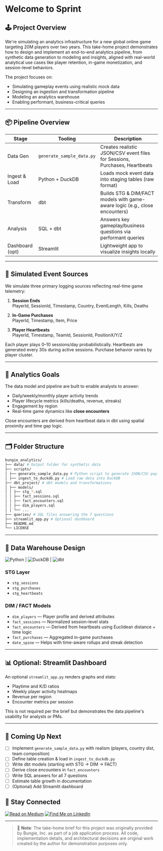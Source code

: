# Welcome to Sprint

## 🕹️ Project Overview

We're simulating an analytics infrastructure for a new global online game targeting 20M players over two years. This take-home project demonstrates how to design and implement an end-to-end analytics pipeline, from synthetic data generation to modeling and insights, aligned with real-world analytical use cases like player retention, in-game monetization, and session-level behaviors.

The project focuses on:

- Simulating gameplay events using realistic mock data
- Designing an ingestion and transformation pipeline
- Modeling an analytics warehouse
- Enabling performant, business-critical queries

---

## 📦 Pipeline Overview

| Stage           | Tooling                   | Description                                                                 |
| --------------- | ------------------------- | --------------------------------------------------------------------------- |
| Data Gen        | `generate_sample_data.py` | Creates realistic JSON/CSV event files for Sessions, Purchases, Heartbeats  |
| Ingest & Load   | Python + DuckDB           | Loads mock event data into staging tables (raw format)                      |
| Transform       | dbt                       | Builds STG & DIM/FACT models with game-aware logic (e.g., close encounters) |
| Analysis        | SQL + dbt                 | Answers key gameplay/business questions via performant queries              |
| Dashboard (opt) | Streamlit                 | Lightweight app to visualize insights locally                               |

---

## 🧪 Simulated Event Sources

We simulate three primary logging sources reflecting real-time game telemetry:

1. **Session Ends**  
   PlayerId, SessionId, Timestamp, Country, EventLength, Kills, Deaths

2. **In-Game Purchases**  
   PlayerId, Timestamp, Item, Price

3. **Player Heartbeats**  
   PlayerId, Timestamp, TeamId, SessionId, PositionX/Y/Z

Each player plays 0–10 sessions/day probabilistically. Heartbeats are generated every 30s during active sessions. Purchase behavior varies by player cluster.

---

## 🧠 Analytics Goals

The data model and pipeline are built to enable analysts to answer:

- Daily/weekly/monthly player activity trends
- Player lifecycle metrics (kills/deaths, revenue, streaks)
- Engagement by region
- Real-time game dynamics like **close encounters**

Close encounters are derived from heartbeat data in dbt using spatial proximity and time gap logic.

---

## 🗂️ Folder Structure

```bash
bungie_analytics/
├── data/ # Output folder for synthetic data
├── scripts/
│ ├── generate_sample_data.py # Python script to generate JSON/CSV payloads
│ ├── ingest_to_duckdb.py # Load raw data into DuckDB
├── dbt_project/ # dbt models and transformations
│ ├── models/
│ │ ├── stg_*.sql
│ │ ├── fact_sessions.sql
│ │ ├── fact_encounters.sql
│ │ ├── dim_players.sql
│ │ └── ...
├── queries/ # SQL files answering the 7 questions
├── streamlit_app.py # Optional dashboard
├── README.md
└── LICENSE
```

---

## 🧱 Data Warehouse Design

![Python](https://img.shields.io/badge/Python-3.11-blue?logo=python&logoColor=white&style=flat-square) |
![DuckDB](https://img.shields.io/badge/DuckDB-%231C2D3F?logo=DuckDB&logoColor=white&style=flat-square) |
![dbt](https://img.shields.io/badge/dbt-%23FF694B?logo=dbt&logoColor=white&style=flat-square)

### STG Layer

- `stg_sessions`
- `stg_purchases`
- `stg_heartbeats`

### DIM / FACT Models

- `dim_players` — Player profile and derived attributes
- `fact_sessions` — Normalized session-level stats
- `fact_encounters` — Derived from heartbeats using Euclidean distance + time logic
- `fact_purchases` — Aggregated in-game purchases
- `date_spine` — Helps with time-aware rollups and streak detection

---

## 📊 Optional: Streamlit Dashboard

An optional `streamlit_app.py` renders graphs and stats:

- Playtime and K/D ratios
- Weekly player activity heatmaps
- Revenue per region
- Encounter metrics per session

This is not required per the brief but demonstrates the data pipeline's usability for analysts or PMs.

---

## 🚀 Coming Up Next

- [ ] Implement `generate_sample_data.py` with realism (players, country dist, team composition)
- [ ] Define table creation & load in `ingest_to_duckdb.py`
- [ ] Write dbt models (starting with STG → DIM → FACT)
- [ ] Derive close encounters in `fact_encounters`
- [ ] Write SQL answers for all 7 questions
- [ ] Estimate table growth in documentation
- [ ] (Optional) Add Streamlit dashboard

## 📣 Stay Connected

[![Read on Medium](https://img.shields.io/badge/Read%20on-Medium-black?logo=medium)](https://upandtothewrite.medium.com/)
[![Find Me on LinkedIn](https://img.shields.io/badge/Connect-LinkedIn-blue?logo=linkedin)](https://www.linkedin.com/in/chrisadan/)

---

> 📌 **Note**: The take-home brief for this project was originally provided by Bungie, Inc. as part of a job application process. All code, implementation details, and architectural decisions are original work created by the author for demonstration purposes only.

